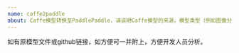 ```yaml
---
name: caffe2paddle
about: Caffe模型转换至PaddlePaddle，请说明Caffe模型的来源，模型类型（例如图像分类、目标检测等）、
---
```


如有原模型文件或github链接，如方便可一并附上，方便开发人员分析。
